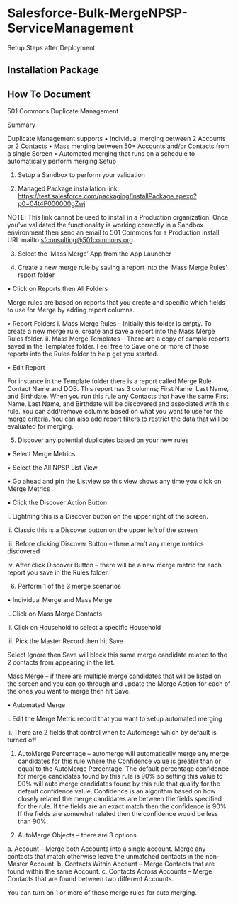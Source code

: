 Salesforce-Bulk-MergeNPSP-ServiceManagement
====================

Setup Steps after Deployment

## Installation Package


## How To Document

501 Commons Duplicate Management

Summary

Duplicate Management supports
•	Individual merging between 2 Accounts or 2 Contacts
•	Mass merging between 50+ Accounts and/or Contacts from a single Screen
•	Automated merging that runs on a schedule to automatically perform merging
Setup

1)	Setup a Sandbox to perform your validation

2)	Managed Package installation link: https://test.salesforce.com/packaging/installPackage.apexp?p0=04t4P000000gZwj 

NOTE: This link cannot be used to install in a Production organization.  Once you’ve validated the functionality is working correctly in a Sandbox environment then send an email to 501 Commons for a Production install URL mailto:sfconsulting@501commons.org.

3)	Select the ‘Mass Merge’ App from the App Launcher

 


4)	Create a new merge rule by saving a report into the ‘Mass Merge Rules’ report folder

•	Click on Reports then All Folders 

Merge rules are based on reports that you create and specific which fields to use for Merge by adding report columns.

 

•	Report Folders
i.	Mass Merge Rules – Initially this folder is empty.  To create a new merge rule, create and save a report into the Mass Merge Rules folder.
ii.	Mass Merge Templates – There are a copy of sample reports saved in the Templates folder.  Feel free to Save one or more of those reports into the Rules folder to help get you started.

 

•	Edit Report

For instance in the Template folder there is a report called Merge Rule Contact Name and DOB.  This report has 3 columns; First Name, Last Name, and Birthdate.  When you run this rule any Contacts that have the same First Name, Last Name, and Birthdate will be discovered and associated with this rule.  You can add/remove columns based on what you want to use for the merge criteria.  You can also add report filters to restrict the data that will be evaluated for merging.

 



5)	Discover any potential duplicates based on your new rules

•	Select Merge Metrics

 

•	Select the All NPSP List View

 

•	Go ahead and pin the Listview so this view shows any time you click on Merge Metrics

 

•	Click the Discover Action Button

i.	Lightning this is a Discover button on the upper right of the screen.

 

ii.	Classic this is a Discover button on the upper left of the screen

 

iii.	Before clicking Discover Button – there aren’t any merge metrics discovered

 

iv.	After click Discover Button – there will be a new merge metric for each report you save in the Rules folder.

 

6)	Perform 1 of the 3 merge scenarios

•	Individual Merge and Mass Merge

i.	Click on Mass Merge Contacts

 

ii.	Click on Household to select a specific Household

 

iii.	Pick the Master Record then hit Save

 

Select Ignore then Save will block this same merge candidate related to the 2 contacts from appearing in the list.

Mass Merge – if there are multiple merge candidates that will be listed on the screen and you can go through and update the Merge Action for each of the ones you want to merge then hit Save.

•	Automated Merge

i.	Edit the Merge Metric record that you want to setup automated merging

 

ii.	There are 2 fields that control when to Automerge which by default is turned off

1.	AutoMerge Percentage – automerge will automatically merge any merge candidates for this rule where the Confidence value is greater than or equal to the AutoMerge Percentage.  The default percentage confidence for merge candidates found by this rule is 90% so setting this value to 90% will auto merge candidates found by this rule that qualify for the default confidence value.  Confidence is an algorithm based on how closely related the merge candidates are between the fields specified for the rule.  If the fields are an exact match then the confidence is 90%.  If the fields are somewhat related then the confidence would be less than 90%.

 

2.	AutoMerge Objects – there are 3 options

a.	Account – Merge both Accounts into a single account.  Merge any contacts that match otherwise leave the unmatched contacts in the non-Master Account.
b.	Contacts Within Account – Merge Contacts that are found within the same Account.
c.	Contacts Across Accounts – Merge Contacts that are found between two different Accounts.

You can turn on 1 or more of these merge rules for auto merging.

